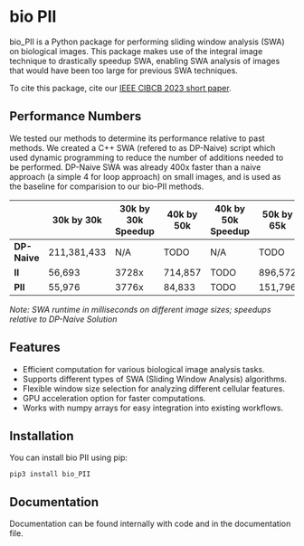 # bio PII

bio_PII is a Python package for performing sliding window analysis (SWA) on biological images. This package makes use of the integral image technique to drastically speedup SWA, enabling SWA analysis of images that would have been too large for previous SWA techniques. 

To cite this package, cite our [IEEE CIBCB 2023 short paper](TODO).


## Performance Numbers
We tested our methods to determine its performance relative to past methods. We created a C++ SWA (refered to as DP-Naive) script which used dynamic programming to reduce the number of additions needed to be performed. DP-Naive SWA was already 400x faster than a naive approach (a simple 4 for loop approach) on small images, and is used as the baseline for comparision to our bio-PII methods. 

|                   | 30k by 30k | 30k by 30k Speedup | 40k by 50k | 40k by 50k Speedup | 50k by 65k | 50k by 60k Speedup |
|-------------------|------------|--------------------|------------|--------------------|------------|--------------------|
| **DP-Naive**      | 211,381,433| N/A                | TODO       | N/A                | TODO       | N/A                |
| **II**            | 56,693     | 3728x              | 714,857    | TODO               | 896,572    | TODO               |
| **PII**           | 55,976     | 3776x              | 84,833     | TODO               | 151,796    | TODO               |

*Note: SWA runtime in milliseconds on different image sizes; speedups relative to DP-Naive Solution*


## Features

- Efficient computation for various biological image analysis tasks.
- Supports different types of SWA (Sliding Window Analysis) algorithms.
- Flexible window size selection for analyzing different cellular features.
- GPU acceleration option for faster computations.
- Works with numpy arrays for easy integration into existing workflows.

## Installation

You can install bio PII using pip:

``` pip3 install bio_PII ```

## Documentation

Documentation can be found internally with code and in the documentation file.  
